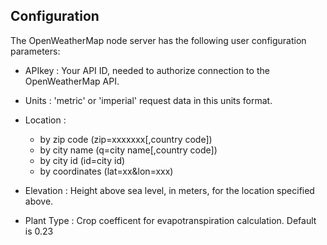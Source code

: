 ## Configuration

The OpenWeatherMap node server has the following user configuration
parameters:

- APIkey   : Your API ID, needed to authorize connection to the OpenWeatherMap API.

- Units    : 'metric' or 'imperial' request data in this units format.

- Location : 
    - by zip code (zip=xxxxxxx[,country code])
    - by city name (q=city name[,country code])
    - by city id (id=city id)
    - by coordinates (lat=xx&lon=xxx)

- Elevation : Height above sea level, in meters, for the location specified above. 

- Plant Type : Crop coefficent for evapotranspiration calculation. Default is 0.23


